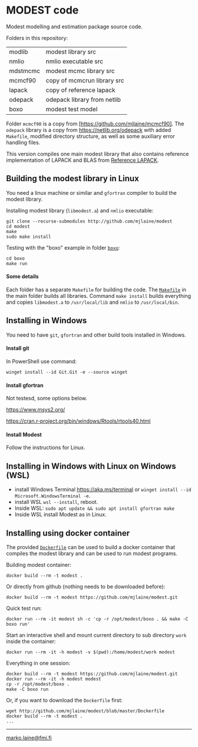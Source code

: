 # MODEST code

Modest modelling and estimation package source code.

Folders in this repository:

|          |                             |
|----------|-----------------------------|
| modlib   | modest library src          |
| nmlio    | nmlio executable src        |
| mdstmcmc | modest mcmc library src     |
| mcmcf90  | copy of mcmcrun library src |
| lapack   | copy of reference lapack    |
| odepack  | odepack library from netlib |
| boxo     | modest test model           |


Folder `mcmcf90` is a copy from [https://github.com/mjlaine/mcmcf90]. The `odepack` library is a copy from https://netlib.org/odepack with added `Makefile`, modified directory structure, as well as some auxiliary error handling files.

This version compiles one main modest library that also contains reference implementation of LAPACK and BLAS from  [Reference LAPACK](https://github.com/Reference-LAPACK/lapack). 


## Building the modest library in Linux

You need a linux machine or similar and `gfortran` compiler to build the modest library.

Installing modest library (`libmodest.a`) and `nmlio` executable:
```
git clone --recurse-submodules http://github.com/mjlaine/modest
cd modest
make
sudo make install
```

Testing with the "boxo" example in folder [`boxo`](boxo):
```
cd boxo
make run
```

#### Some details

Each folder has a separate `Makefile` for building the code. The [`Makefile`](Makefile) in the main folder builds all libraries. Command `make install` builds everything and copies `libmodest.a` to `/usr/local/lib` and `nmlio` to `/usr/local/bin`.


## Installing in Windows

You need to have `git`, `gfortran` and other build tools installed in Windows.

#### Install git

In PowerShell use command:
```
winget install --id Git.Git -e --source winget
```

#### Install gfortran

Not testesd, some options below.

https://www.msys2.org/

https://cran.r-project.org/bin/windows/Rtools/rtools40.html

#### Install Modest

Follow the instructions for Linux.

## Installing in Windows with Linux on Windows (WSL)

 - install Windows Terminal https://aka.ms/terminal or `winget install --id Microsoft.WindowsTerminal -e`.
 - install WSL `wsl --install`, reboot.
 - Inside WSL: `sudo apt update && sudo apt install gfortran make`
 - Inside WSL install Modest as in Linux.

## Installing using docker container

The provided [`Dockerfile`](Dockerfile) can be used to build a docker container that compiles the modest library and can be used to run modest programs.

Building modest container:
```
docker build --rm -t modest .
```

Or directly from github (nothing needs to be downloaded before):
```
docker build --rm -t modest https://github.com/mjlaine/modest.git
```

Quick test run:
```
docker run --rm -it modest sh -c 'cp -r /opt/modest/boxo . && make -C boxo run'
```

Start an interactive shell and mount current directory to sub directory `work` inside the container:
```
docker run --rm -it -h modest -v $(pwd):/home/modest/work modest
```

Everything in one session:
```
docker build --rm -t modest https://github.com/mjlaine/modest.git
docker run --rm -it -h modest modest
cp -r /opt/modest/boxo .
make -C boxo run
```

Or, if you want to download the `Dockerfile` first:
```
wget http://github.com/mjlaine/modest/blob/master/Dockerfile
docker build --rm -t modest .
...
```



---
marko.laine@fmi.fi
